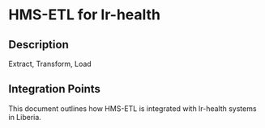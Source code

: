 # HMS-ETL for lr-health

## Description

Extract, Transform, Load

## Integration Points

This document outlines how HMS-ETL is integrated with lr-health systems in Liberia.
